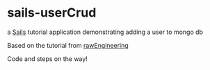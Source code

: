 # sails-userCrud

a [Sails](http://sailsjs.org) tutorial application demonstrating adding a user to mongo db

Based on the tutorial from [rawEngineering](http://www.raweng.com/blog/2014/09/24/how-to-get-started-with-sails-js/)

Code and steps on the way!
